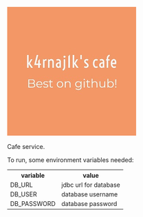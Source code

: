 ![cafe image](img/cafe_logo.jpeg)

Cafe service.

To run, some environment variables needed:
<table>
<th>variable</th><th>value</th>
<tr><td>DB_URL</td><td>jdbc url for database</tr><tr><td>DB_USER</td><td>database username</tr><tr><td>DB_PASSWORD</td><td>database password</td></tr></table>